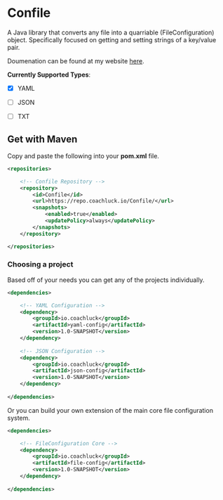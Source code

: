 # Confile
A Java library that converts any file into a quarriable (FileConfiguration) object. Specifically focused on getting and setting strings of a key/value pair.

Doumenation can be found at my website [here](confile.coachluck.io).

**Currently Supported Types**:
- [X] YAML
- [ ] JSON
- [ ] TXT


## Get with Maven

Copy and paste the following into your **pom.xml** file.
```XML
<repositories>

    <!-- Confile Repository -->
    <repository>
        <id>Confile</id>
        <url>https://repo.coachluck.io/Confile/</url>
        <snapshots>
            <enabled>true</enabled>
            <updatePolicy>always</updatePolicy>
        </snapshots>
    </repository>

</repositories>
```

### Choosing a project

Based off of your needs you can get any of the projects individually.
```XML
<dependencies>

    <!-- YAML Configuration -->
    <dependency>
        <groupId>io.coachluck</groupId>
        <artifactId>yaml-config</artifactId>
        <version>1.0-SNAPSHOT</version>
    </dependency>
    
    <!-- JSON Configuration -->
    <dependency>
        <groupId>io.coachluck</groupId>
        <artifactId>json-config</artifactId>
        <version>1.0-SNAPSHOT</version>
    </dependency>
    
</dependencies>
```

Or you can build your own extension of the main core file configuration system.
```XML
<dependencies>

    <!-- FileConfiguration Core -->
    <dependency>
        <groupId>io.coachluck</groupId>
        <artifactId>file-config</artifactId>
        <version>1.0-SNAPSHOT</version>
    </dependency>
    
</dependencies>
```
